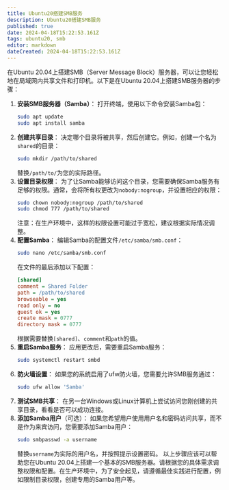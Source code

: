```yaml
---
title: Ubuntu20搭建SMB服务
description: Ubuntu20搭建SMB服务
published: true
date: 2024-04-18T15:22:53.161Z
tags: ubuntu20, smb
editor: markdown
dateCreated: 2024-04-18T15:22:53.161Z
---
```


在Ubuntu 20.04上搭建SMB（Server Message Block）服务器，可以让您轻松地在局域网内共享文件和打印机。以下是在Ubuntu 20.04上搭建SMB服务器的步骤：
1. **安装SMB服务器（Samba）**：
   打开终端，使用以下命令安装Samba包：
   ```bash
   sudo apt update
   sudo apt install samba
   ```
2. **创建共享目录**：
   决定哪个目录将被共享，然后创建它。例如，创建一个名为`shared`的目录：
   ```bash
   sudo mkdir /path/to/shared
   ```
   替换`/path/to/`为您的实际路径。
3. **设置目录权限**：
   为了让Samba能够访问这个目录，您需要确保Samba服务有足够的权限。通常，会将所有权更改为`nobody:nogroup`，并设置相应的权限：
   ```bash
   sudo chown nobody:nogroup /path/to/shared
   sudo chmod 777 /path/to/shared
   ```
   注意：在生产环境中，这样的权限设置可能过于宽松，建议根据实际情况调整。
4. **配置Samba**：
   编辑Samba的配置文件`/etc/samba/smb.conf`：
   ```bash
   sudo nano /etc/samba/smb.conf
   ```
   在文件的最后添加以下配置：
   ```ini
   [shared]
   comment = Shared Folder
   path = /path/to/shared
   browseable = yes
   read only = no
   guest ok = yes
   create mask = 0777
   directory mask = 0777
   ```
   根据需要替换`[shared]`、`comment`和`path`的值。
5. **重启Samba服务**：
   应用更改后，需要重启Samba服务：
   ```bash
   sudo systemctl restart smbd
   ```
6. **防火墙设置**：
   如果您的系统启用了ufw防火墙，您需要允许SMB服务通过：
   ```bash
   sudo ufw allow 'Samba'
   ```
7. **测试SMB共享**：
   在另一台Windows或Linux计算机上尝试访问您刚创建的共享目录，看看是否可以成功连接。
8. **添加Samba用户**（可选）：
   如果您希望用户使用用户名和密码访问共享，而不是作为来宾访问，您需要添加Samba用户：
   ```bash
   sudo smbpasswd -a username
   ```
   替换`username`为实际的用户名，并按照提示设置密码。
以上步骤应该可以帮助您在Ubuntu 20.04上搭建一个基本的SMB服务器。请根据您的具体需求调整权限和配置。在生产环境中，为了安全起见，请遵循最佳实践进行配置，例如限制目录权限，创建专用的Samba用户等。

